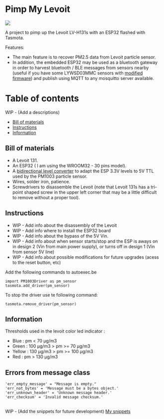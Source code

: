 # Pimp My Levoit

![](https://github.com/toaster-code/pip_my_levoit/blob/main/logo.jpg?sanitize=true&raw=true)

A project to pimp up the Levoit LV-H131s with an ESP32 flashed with Tasmota.

Features:
- The main feature is to recover PM2.5 data from Levoit particle sensor.
- In addition, the embedded ESP32 may be used as a bluetooth gateway in order to harvest bluetooth / BLE messages from sensors nearby (useful if you have some LYWSD03MMC sensors with [modified firmware](https://github.com/atc1441/ATC_MiThermometer)) and publish using MQTT to any mosquitto server available.

# Table of contents
WIP - (Add a descriptions)
- [Bill of materials](https://github.com/toaster-code/pip_my_levoit/edit/main/README.md#bill-of-materials)
- [Instructions](https://github.com/toaster-code/pip_my_levoit/edit/main/README.md#instructions)
- [Information](https://github.com/toaster-code/pip_my_levoit/edit/main/README.md#information)

## Bill of materials
- A Levoit 131.
- An ESP32 ( I am using the WROOM32 - 30 pins model).
- A [bidirectional level converter](https://www.sparkfun.com/products/12009) to adapt the ESP 3.3V levels to 5V TTL used by the PM1003 particle sensor.
- Wires, solder iron, patience.
- Screwdrivers to disassemble the Levoit (note that Levoit 131s has a tri-point shaped screw in the upper left corner that may be a little difficult to remove without a proper tool).

## Instructions
- WIP - Add info about the disassembly of the Levoit
- WIP - Add info where to install the ESP32 board
- WIP - Add info about the bypass of the 5V Vin.
- WIP - Add info about when sensor starts/stop and the ESP is aways on in design 2 (Vin from main power supply), or turns off in design 1 (Vin from sensor 5V line)
- WIP - Add info about possible modifications for future upgrades (acess to the reset button, etc)

Add the following commands to autoexec.be

    import PM1003Driver as pm_sensor
    tasmota.add_driver(pm_sensor)

To stop the driver use te following command:

    tasmota.remove_driver(pm_sensor)

## Information
Thresholds used in the levoit color led indicator :
- Blue : pm < 70 µg/m3
- Green : 100 µg/m3 > pm >= 70 µg/m3
- Yellow : 130 µg/m3 > pm >= 100 µg/m3
- Red : pm > 130 µg/m3

## Errors from message class
    'err_empty_message' = "Message is empty."
    'err_not_bytes' = 'Message must be a bytes object.'
    'err_unknown_header' = 'Unknown message header.'
    'err_checksum' = 'Invalid message checksum.'

##
WIP - (Add the snippets for future development)
[My snippets](snippets.md)
